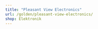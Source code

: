 ```yaml
---
title: "Pleasant View Electronics"
url: /golden/pleasant-view-electronics/
shop: Elektronik
---
```

